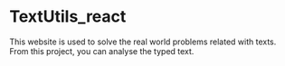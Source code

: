 # TextUtils_react
This website is used to solve the real world problems related with texts. From this project, you can analyse the typed text.
